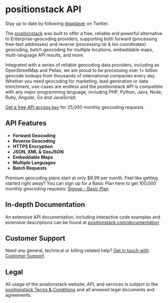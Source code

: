 # positionstack API

Stay up to date by following [@apilayer](https://twitter.com/apilayer) on Twitter.

The [positionstack](https://positionstack.com) was built to offer a free, reliable and powerful alternative to Enterprise-geocoding providers, supporting both forward (processing free-text addresses) and reverse (processing lat & lon coordinates)  geocoding, batch geocoding for multiple locations, embeddable maps, multi-language API results, and more. 

Integrated with a series of reliable geocoding data providers, including as OpenStreetMap and Pelias, we are proud to be processing over 1+ billion geocode lookups from thousands of international companies every day. Whether you need geocoding for marketing, lead generation or data enrichment, use-cases are endless and the positionstack API is compatible with any major programming language, including PHP, Python, Java, Node, Ruby, Angular, Go and JavaScript.

[Get a free API access key](https://positionstack.com/product) for 25,000 monthly geocoding requests.

## API Features

* **Forward Geocoding**
* **Reverse Geocoding**
* **HTTPS Encryption**
* **JSON, XML & GeoJSON**
* **Embeddable Maps**
* **Multiple Languages**
* **Batch Requests**

Premium geocoding plans start at only $9.99 per month. Feel like getting started right away? You can sign up for a Basic Plan here to get 100,000 monthly geocoding requests: [Signup - Basic Plan](https://positionstack.com/signup/basic)

## In-depth Documentation

An extensive API documentation, including interactive code examples and extensive descriptions can be found at [positionstack.com/documentation](https://positionstack.com/documentation)

## Customer Support
Need any general, technical or billing-related help? [Get in touch with Customer Support](mailto:support@positionstack.com).

## Legal

All usage of the aviationstack website, API, and services is subject to the [positionstack Terms & Conditions](https://positionstack.com/terms) and all annexed legal documents and agreements.
